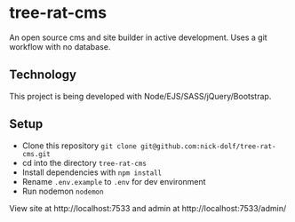 # tree-rat-cms
An open source cms and site builder in active development. Uses a git workflow with no database.

## Technology
This project is being developed with Node/EJS/SASS/jQuery/Bootstrap.

## Setup
- Clone this repository `git clone git@github.com:nick-dolf/tree-rat-cms.git`
- cd into the directory `tree-rat-cms`
- Install dependencies with `npm install`
- Rename `.env.example` to `.env` for dev environment
- Run nodemon `nodemon`

View site at http://localhost:7533 and admin at http://localhost:7533/admin/
